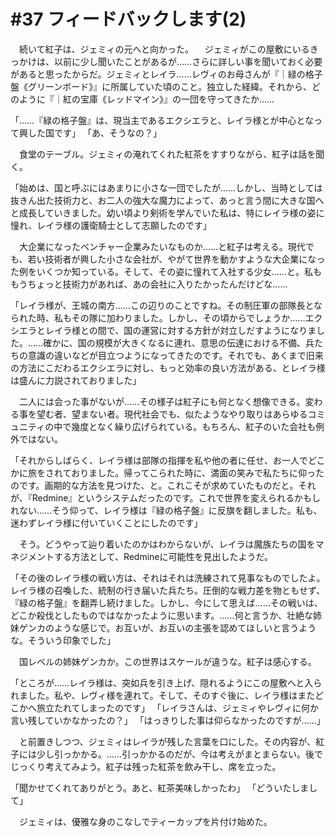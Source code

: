 # #37 フィードバックします(2)
　続いて紅子は、ジェミィの元へと向かった。
　ジェミィがこの屋敷にいるきっかけは、以前に少し聞いたことがあるが……さらに詳しい事を聞いておく必要があると思ったからだ。ジェミィとレイラ……レヴィのお母さんが『｜緑の格子盤《グリーンボード》』に所属していた頃のこと。独立した経緯。それから、どのように『｜紅の宝庫《レッドマイン》』の一団を守ってきたか……

「……『緑の格子盤』は、現当主であるエクシエラと、レイラ様とが中心となって興した国です」
「あ、そうなの？」

　食堂のテーブル。ジェミィの淹れてくれた紅茶をすすりながら、紅子は話を聞く。

「始めは、国と呼ぶにはあまりに小さな一団でしたが……しかし、当時としては抜きん出た技術力と、お二人の強大な魔力によって、あっと言う間に大きな国へと成長していきました。幼い頃より剣術を学んでいた私は、特にレイラ様の姿に憧れ、レイラ様の護衛騎士として志願したのです」

　大企業になったベンチャー企業みたいなものか……と紅子は考える。現代でも、若い技術者が興した小さな会社が、やがて世界を動かすような大企業になった例をいくつか知っている。そして、その姿に憧れて入社する少女……と。私ももうちょっと技術力があれば、あの会社に入りたかったんだけどな……

「レイラ様が、王城の南方……この辺りのことですね。その制圧軍の部隊長となられた時、私もその隊に加わりました。しかし、その頃からでしょうか……エクシエラとレイラ様との間で、国の運営に対する方針が対立しだすようになりました。……確かに、国の規模が大きくなるに連れ、意思の伝達における不備、兵たちの意識の違いなどが目立つようになってきたのです。それでも、あくまで旧来の方法にこだわるエクシエラに対し、もっと効率の良い方法がある、とレイラ様は盛んに力説されておりました」

　二人には会った事がないが……その様子は紅子にも何となく想像できる。変わる事を望む者、望まない者。現代社会でも、似たようなやり取りはあらゆるコミュニティの中で幾度となく繰り広げられている。もちろん、紅子のいた会社も例外ではない。

「それからしばらく、レイラ様は部隊の指揮を私や他の者に任せ、お一人でどこかに旅をされておりました。帰ってこられた時に、満面の笑みで私たちに仰ったのです。画期的な方法を見つけた、と。これこそが求めていたものだと。それが、『Redmine』というシステムだったのです。これで世界を変えられるかもしれない……そう仰って、レイラ様は『緑の格子盤』に反旗を翻しました。私も、迷わずレイラ様に付いていくことにしたのです」

　そう。どうやって辿り着いたのかはわからないが、レイラは魔族たちの国をマネジメントする方法として、Redmineに可能性を見出したようだ。

「その後のレイラ様の戦い方は、それはそれは洗練されて見事なものでしたよ。レイラ様の召喚した、統制の行き届いた兵たち。圧倒的な戦力差を物ともせず、『緑の格子盤』を翻弄し続けました。しかし、今にして思えば……その戦いは、どこか殺伐としたものではなかったように思います。……何と言うか、壮絶な姉妹ゲンカのような感じで。お互いが、お互いの主張を認めてほしいと言うような。そういう印象でした」

　国レベルの姉妹ゲンカか。この世界はスケールが違うな。紅子は感心する。

「ところが……レイラ様は、突如兵を引き上げ、隠れるようにこの屋敷へと入られました。私や、レヴィ様を連れて。そして、そのすぐ後に、レイラ様はまたどこかへ旅立たれてしまったのです」
「レイラさんは、ジェミィやレヴィに何か言い残していかなかったの？」
「はっきりした事は仰らなかったのですが……」

　と前置きしつつ、ジェミィはレイラが残した言葉を口にした。その内容が、紅子には少し引っかかる。……引っかかるのだが、今は考えがまとまらない。後でじっくり考えてみよう。紅子は残った紅茶を飲み干し、席を立った。

「聞かせてくれてありがとう。あと、紅茶美味しかったわ」
「どういたしまして」

　ジェミィは、優雅な身のこなしでティーカップを片付け始めた。